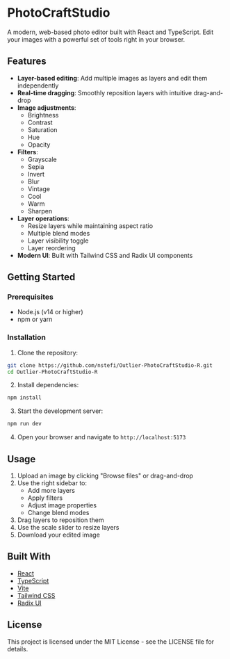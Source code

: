 # PhotoCraftStudio

A modern, web-based photo editor built with React and TypeScript. Edit your images with a powerful set of tools right in your browser.

## Features

- **Layer-based editing**: Add multiple images as layers and edit them independently
- **Real-time dragging**: Smoothly reposition layers with intuitive drag-and-drop
- **Image adjustments**:
  - Brightness
  - Contrast
  - Saturation
  - Hue
  - Opacity
- **Filters**:
  - Grayscale
  - Sepia
  - Invert
  - Blur
  - Vintage
  - Cool
  - Warm
  - Sharpen
- **Layer operations**:
  - Resize layers while maintaining aspect ratio
  - Multiple blend modes
  - Layer visibility toggle
  - Layer reordering
- **Modern UI**: Built with Tailwind CSS and Radix UI components

## Getting Started

### Prerequisites

- Node.js (v14 or higher)
- npm or yarn

### Installation

1. Clone the repository:
```bash
git clone https://github.com/nstefi/Outlier-PhotoCraftStudio-R.git
cd Outlier-PhotoCraftStudio-R
```

2. Install dependencies:
```bash
npm install
```

3. Start the development server:
```bash
npm run dev
```

4. Open your browser and navigate to `http://localhost:5173`

## Usage

1. Upload an image by clicking "Browse files" or drag-and-drop
2. Use the right sidebar to:
   - Add more layers
   - Apply filters
   - Adjust image properties
   - Change blend modes
3. Drag layers to reposition them
4. Use the scale slider to resize layers
5. Download your edited image

## Built With

- [React](https://reactjs.org/)
- [TypeScript](https://www.typescriptlang.org/)
- [Vite](https://vitejs.dev/)
- [Tailwind CSS](https://tailwindcss.com/)
- [Radix UI](https://www.radix-ui.com/)

## License

This project is licensed under the MIT License - see the LICENSE file for details. 